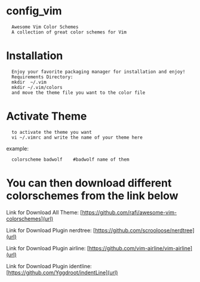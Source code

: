 
# config_vim

      Awesome Vim Color Schemes
      A collection of great color schemes for Vim

# Installation
      Enjoy your favorite packaging manager for installation and enjoy!
      Requirements Directory:
      mkdir  ~/.vim
      mkdir ~/.vim/colors
      and move the theme file you want to the color file

# Activate Theme
      to activate the theme you want
      vi ~/.vimrc and write the name of your theme here
example:

      colorscheme badwolf    #badwolf name of them
      
# You can then download different colorschemes from the link below
Link for Download All Theme: [https://github.com/rafi/awesome-vim-colorschemes](url) 

Link for Download Plugin nerdtree: [https://github.com/scrooloose/nerdtree](url)

Link for Download Plugin airline: [https://github.com/vim-airline/vim-airline](url)

Link for Download Plugin  identline: [https://github.com/Yggdroot/indentLine](url)




